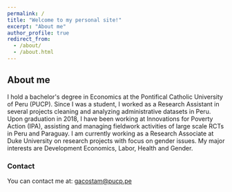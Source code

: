 ```yaml
---
permalink: /
title: "Welcome to my personal site!"
excerpt: "About me"
author_profile: true
redirect_from: 
  - /about/
  - /about.html
---
```




## About me

I hold a bachelor's degree in Economics at the Pontifical Catholic University of Peru (PUCP). Since I was a student, I worked as a Research Assistant in several projects cleaning and analyzing administrative datasets in Peru. Upon graduation in 2018, I have been working at Innovations for Poverty Action (IPA), assisting and managing fieldwork activities of large scale RCTs in Peru and Paraguay. I am currently working as a Research Associate at Duke University on research projects with focus on gender issues. My major interests are Development Economics, Labor, Health and Gender. 


### Contact

You can contact me at: [gacostam@pucp.pe](mailto:gacostam@pucp.pe?subject=[GitHub]%20Source%20Han%20Sans)

